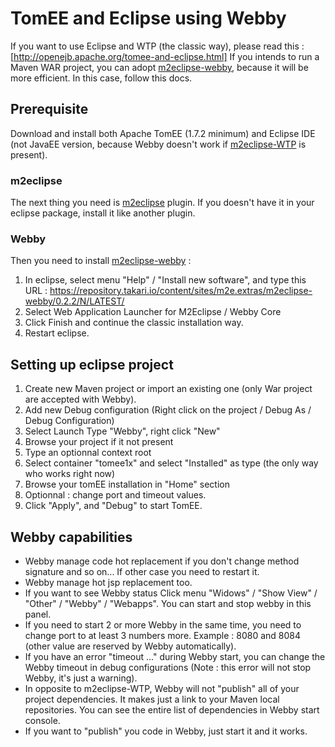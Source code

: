 # TomEE and Eclipse using Webby

If you want to use Eclipse and WTP (the classic way), please read this : [http://openejb.apache.org/tomee-and-eclipse.html]
If you intends to run a Maven WAR project, you can adopt [m2eclipse-webby](https://github.com/tesla/m2eclipse-webby), because it will be more efficient. In this case, follow this docs.

## Prerequisite
Download and install both Apache TomEE (1.7.2 minimum) and Eclipse IDE (not JavaEE version, because Webby doesn't work if [m2eclipse-WTP](https://www.eclipse.org/m2e-wtp/) is present).

### m2eclipse
The next thing you need is [m2eclipse](http://www.eclipse.org/m2e/) plugin.
If you doesn't have it in your eclipse package, install it like another plugin.

### Webby
Then you need to install [m2eclipse-webby](https://github.com/tesla/m2eclipse-webby) :
1. In eclipse, select menu "Help" / "Install new software", and type this URL : https://repository.takari.io/content/sites/m2e.extras/m2eclipse-webby/0.2.2/N/LATEST/
2. Select Web Application Launcher for M2Eclipse / Webby Core
3. Click Finish and continue the classic installation way.
4. Restart eclipse.

## Setting up eclipse project
1. Create new Maven project or import an existing one (only War project are accepted with Webby).
2. Add new Debug configuration (Right click on the project / Debug As / Debug Configuration)
3. Select Launch Type "Webby", right click "New"
4. Browse your project if it not present
5. Type an optionnal context root
6. Select container "tomee1x" and select "Installed" as type (the only way who works right now)
7. Browse your tomEE installation in "Home" section
8. Optionnal : change port and timeout values.
9. Click "Apply", and "Debug" to start TomEE.

## Webby capabilities
* Webby manage code hot replacement if you don't change method signature and so on... If other case you need to restart it.
* Webby manage hot jsp replacement too.
* If you want to see Webby status Click menu "Widows" / "Show View" / "Other" / "Webby" / "Webapps". You can start and stop webby in this panel.
* If you need to start 2 or more Webby in the same time, you need to change port to at least 3 numbers more. Example : 8080 and 8084 (other value are reserved by Webby automatically).
* If you have an error "timeout ..." during Webby start, you can change the Webby timeout in debug configurations (Note : this error will not stop Webby, it's just a warning).
* In opposite to m2eclipse-WTP, Webby will not "publish" all of your project dependencies. It makes just a link to your Maven local repositories. You can see the entire list of dependencies in Webby start console.
* If you want to "publish" you code in Webby, just start it and it works.

